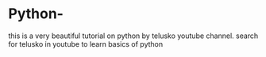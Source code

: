 # Python-
this is a very beautiful tutorial on python by telusko youtube channel.
search for telusko in youtube to learn basics of python
